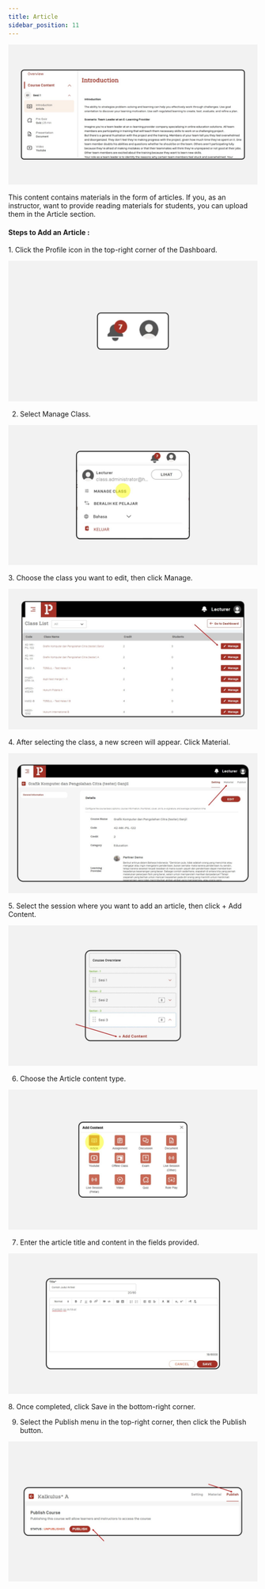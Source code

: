 ```yaml
---
title: Article
sidebar_position: 11
---
```

![](/img/degree-lecture-article.jpg)

This content contains materials in the form of articles. If you, as an instructor, want to provide reading materials for students, you can upload them in the Article section.

#### **Steps to Add an Article :**

1. Click the Profile icon in the top-right corner of the Dashboard.

![](/img/articlee-1.jpg)

2. Select Manage Class.

![](/img/articlee-2.jpg)

3. Choose the class you want to edit, then click Manage.

![](/img/articlee-3.jpg)

4. After selecting the class, a new screen will appear. Click Material.

![](/img/articlee-4.jpg)

5. Select the session where you want to add an article, then click + Add Content.

![](/img/articlee-5.jpg)

6. Choose the Article content type.

![](/img/articlee-6.jpg)

7. Enter the article title and content in the fields provided.

![](/img/articlee-7.jpg)

8. Once completed, click Save in the bottom-right corner.

9. Select the Publish menu in the top-right corner, then click the Publish button.

![](/img/degree-lecture-publish.jpg)

